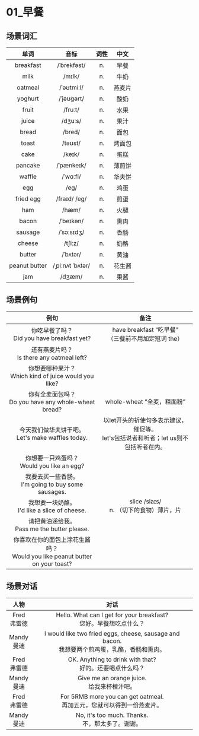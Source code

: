 # 01_早餐

## 场景词汇

|     单词      |       音标       | 词性 |  中文  |
| :-----------: | :--------------: | :--: | :----: |
|   breakfast   |   /ˈbrekfəst/    |  n.  |  早餐  |
|     milk      |      /mɪlk/      |  n.  |  牛奶  |
|    oatmeal    |    /ˈəʊtmiːl/    |  n.  | 燕麦片 |
|    yoghurt    |    /ˈjəʊɡərt/    |  n.  |  酸奶  |
|     fruit     |     /fruːt/      |  n.  |  水果  |
|     juice     |     /dʒuːs/      |  n.  |  果汁  |
|     bread     |      /bred/      |  n.  |  面包  |
|     toast     |     /təʊst/      |  n.  | 烤面包 |
|     cake      |      /keɪk/      |  n.  |  蛋糕  |
|    pancake    |    /ˈpænkeɪk/    |  n.  | 薄煎饼 |
|    waffle     |     /ˈwɑːfl/     |  n.  | 华夫饼 |
|      egg      |       /eɡ/       |  n.  |  鸡蛋  |
|   fried egg   |   /fraɪd/ /eɡ/   |  n.  |  煎蛋  |
|      ham      |      /hæm/       |  n.  |  火腿  |
|     bacon     |    /ˈbeɪkən/     |  n.  |  熏肉  |
|    sausage    |    /ˈsɔːsɪdʒ/    |  n.  |  香肠  |
|    cheese     |     /tʃiːz/      |  n.  |  奶酪  |
|    butter     |     /ˈbʌtər/     |  n.  |  黄油  |
| peanut butter | /ˌpiːnʌt ˈbʌtər/ |  n.  | 花生酱 |
|      jam      |      /dʒæm/      |  n.  |  果酱  |

## 场景例句

|                             例句                             |                             备注                             |
| :----------------------------------------------------------: | :----------------------------------------------------------: |
|       你吃早餐了吗？<br />Did you have breakfast yet?        |   have breakfast “吃早餐”<br />（三餐前不用加定冠词 the）    |
|        还有燕麦片吗？<br />Is there any oatmeal left?        |                                                              |
|  你想要哪种果汁？<br />Which kind of juice would you like?   |                                                              |
|   你有全麦面包吗？<br />Do you have any whole-wheat bread?   |                  whole-wheat “全麦，粗面粉”                  |
|    今天我们做华夫饼干吧。<br />Let's make waffles today.     | 以let开头的祈使句多表示建议，催促等。<br />let's包括说者和听者；let us则不包括听者在内。 |
|        你想要一只鸡蛋吗？<br />Would you like an egg?        |                                                              |
|   我要去买一些香肠。<br />I'm going to buy some sausages.    |                                                              |
|      我想要一块奶酪。<br />I'd like a slice of cheese.       |         slice /slaɪs/<br />n. （切下的食物）薄片，片         |
|       请把黄油递给我。<br />Pass me the butter please.       |                                                              |
| 你喜欢在你的面包上涂花生酱吗？<br />Would you like peanut butter on your toast? |                                                              |

## 场景对话

|       人物       |                             对话                             |
| :--------------: | :----------------------------------------------------------: |
| Fred<br />弗雷德 | Hello. What can I get for your breakfast?<br />您好。早餐想吃点什么？ |
| Mandy<br />曼迪  | I would like two fried eggs, cheese, sausage and bacon.<br />我想要两个煎鸡蛋，乳酪，香肠和熏肉。 |
| Fred<br />弗雷德 | OK. Anything to drink with that?<br />好的。还要喝点什么吗？ |
| Mandy<br />曼迪  |        Give me an orange juice.<br />给我来杯橙汁吧。        |
| Fred<br />弗雷德 | For 5RMB more you can get oatmeal.<br />再加五元，您就可以得到一份燕麦片。 |
| Mandy<br />曼迪  |     No, it's too much. Thanks.<br />不，那太多了。谢谢。     |